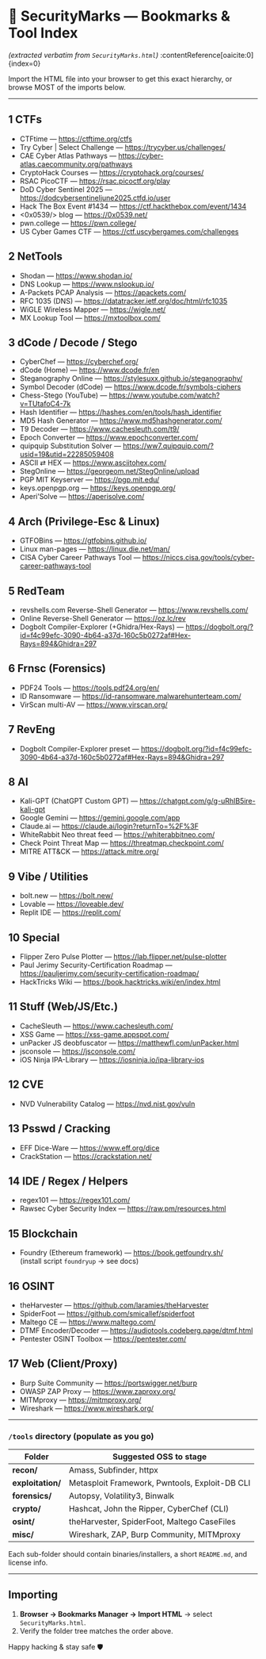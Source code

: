 # 🔐 SecurityMarks — Bookmarks & Tool Index  
*(extracted verbatim from `SecurityMarks.html`)*
:contentReference[oaicite:0]{index=0}

Import the HTML file into your browser to get this exact hierarchy, or browse MOST of the imports below.

---

## 1  CTFs
- CTFtime — <https://ctftime.org/ctfs>
- Try Cyber | Select Challenge — <https://trycyber.us/challenges/>
- CAE Cyber Atlas Pathways — <https://cyber-atlas.caecommunity.org/pathways>
- CryptoHack Courses — <https://cryptohack.org/courses/>
- RSAC PicoCTF — <https://rsac.picoctf.org/play>
- DoD Cyber Sentinel 2025 — <https://dodcybersentineljune2025.ctfd.io/user>
- Hack The Box Event #1434 — <https://ctf.hackthebox.com/event/1434>
- &lt;0x0539/&gt; blog — <https://0x0539.net/>
- pwn.college — <https://pwn.college/>
- US Cyber Games CTF — <https://ctf.uscybergames.com/challenges>

## 2  NetTools
- Shodan — <https://www.shodan.io/>
- DNS Lookup — <https://www.nslookup.io/>
- A-Packets PCAP Analysis — <https://apackets.com/>
- RFC 1035 (DNS) — <https://datatracker.ietf.org/doc/html/rfc1035>
- WiGLE Wireless Mapper — <https://wigle.net/>
- MX Lookup Tool — <https://mxtoolbox.com/>

## 3  dCode / Decode / Stego
- CyberChef — <https://cyberchef.org/>
- dCode (Home) — <https://www.dcode.fr/en>
- Steganography Online — <https://stylesuxx.github.io/steganography/>
- Symbol Decoder (dCode) — <https://www.dcode.fr/symbols-ciphers>
- Chess-Stego (YouTube) — <https://www.youtube.com/watch?v=TUtafoC4-7k>
- Hash Identifier — <https://hashes.com/en/tools/hash_identifier>
- MD5 Hash Generator — <https://www.md5hashgenerator.com/>
- T9 Decoder — <https://www.cachesleuth.com/t9/>
- Epoch Converter — <https://www.epochconverter.com/>
- quipquip Substitution Solver — <https://ww7.quipquip.com/?usid=19&utid=22285059408>
- ASCII ⇄ HEX — <https://www.asciitohex.com/>
- StegOnline — <https://georgeom.net/StegOnline/upload>
- PGP MIT Keyserver — <https://pgp.mit.edu/>
- keys.openpgp.org — <https://keys.openpgp.org/>
- Aperi’Solve — <https://aperisolve.com/>

## 4  Arch (Privilege-Esc & Linux)
- GTFOBins — <https://gtfobins.github.io/>
- Linux man-pages — <https://linux.die.net/man/>
- CISA Cyber Career Pathways Tool — <https://niccs.cisa.gov/tools/cyber-career-pathways-tool>

## 5  RedTeam
- revshells.com Reverse-Shell Generator — <https://www.revshells.com/>
- Online Reverse-Shell Generator — <https://oz.lc/rev>  <!-- link name in file › turns to dogbolt? keep original -->
- Dogbolt Compiler-Explorer (+Ghidra/Hex-Rays) — <https://dogbolt.org/?id=f4c99efc-3090-4b64-a37d-160c5b0272af#Hex-Rays=894&Ghidra=297>

## 6  Frnsc (Forensics)
- PDF24 Tools — <https://tools.pdf24.org/en/>
- ID Ransomware — <https://id-ransomware.malwarehunterteam.com/>
- VirScan multi-AV — <https://www.virscan.org/>

## 7  RevEng
- Dogbolt Compiler-Explorer preset — <https://dogbolt.org/?id=f4c99efc-3090-4b64-a37d-160c5b0272af#Hex-Rays=894&Ghidra=297>

## 8  AI
- Kali-GPT (ChatGPT Custom GPT) — <https://chatgpt.com/g/g-uRhIB5ire-kali-gpt>
- Google Gemini — <https://gemini.google.com/app>
- Claude.ai — <https://claude.ai/login?returnTo=%2F%3F>
- WhiteRabbit Neo threat feed — <https://whiterabbitneo.com/>
- Check Point Threat Map — <https://threatmap.checkpoint.com/>
- MITRE ATT&CK — <https://attack.mitre.org/>

## 9  Vibe / Utilities
- bolt.new — <https://bolt.new/>
- Lovable — <https://loveable.dev/>  <!-- alias “Lovable” -->
- Replit IDE — <https://replit.com/>

## 10  Special
- Flipper Zero Pulse Plotter — <https://lab.flipper.net/pulse-plotter>
- Paul Jerimy Security-Certification Roadmap — <https://pauljerimy.com/security-certification-roadmap/>
- HackTricks Wiki — <https://book.hacktricks.wiki/en/index.html>

## 11  Stuff (Web/JS/Etc.)
- CacheSleuth — <https://www.cachesleuth.com/>
- XSS Game — <https://xss-game.appspot.com/>
- unPacker JS deobfuscator — <https://matthewfl.com/unPacker.html>
- jsconsole — <https://jsconsole.com/>
- iOS Ninja IPA-Library — <https://iosninja.io/ipa-library-ios>

## 12  CVE
- NVD Vulnerability Catalog — <https://nvd.nist.gov/vuln>

## 13  Psswd / Cracking
- EFF Dice-Ware — <https://www.eff.org/dice>
- CrackStation — <https://crackstation.net/>

## 14  IDE / Regex / Helpers
- regex101 — <https://regex101.com/>
- Rawsec Cyber Security Index — <https://raw.pm/resources.html>

## 15  Blockchain
- Foundry (Ethereum framework) — <https://book.getfoundry.sh/>  
  (install script `foundryup` → see docs)

## 16  OSINT
- theHarvester — <https://github.com/laramies/theHarvester>
- SpiderFoot — <https://github.com/smicallef/spiderfoot>
- Maltego CE — <https://www.maltego.com/>
- DTMF Encoder/Decoder — <https://audiotools.codeberg.page/dtmf.html>
- Pentester OSINT Toolbox — <https://pentester.com/>

## 17  Web (Client/Proxy)
- Burp Suite Community — <https://portswigger.net/burp>
- OWASP ZAP Proxy — <https://www.zaproxy.org/>
- MITMproxy — <https://mitmproxy.org/>
- Wireshark — <https://www.wireshark.org/>

---

### `/tools` directory (populate as you go)

| Folder | Suggested OSS to stage |
|--------|------------------------|
| **recon/** | Amass, Subfinder, httpx |
| **exploitation/** | Metasploit Framework, Pwntools, Exploit-DB CLI |
| **forensics/** | Autopsy, Volatility3, Binwalk |
| **crypto/** | Hashcat, John the Ripper, CyberChef (CLI) |
| **osint/** | theHarvester, SpiderFoot, Maltego CaseFiles |
| **misc/** | Wireshark, ZAP, Burp Community, MITMproxy |

Each sub-folder should contain binaries/installers, a short `README.md`, and license info.

---

## Importing

1. **Browser → Bookmarks Manager → Import HTML** → select `SecurityMarks.html`.  
2. Verify the folder tree matches the order above.  

Happy hacking & stay safe 🛡️
